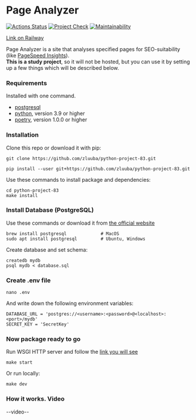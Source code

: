 # Page Analyzer

[![Actions Status](https://github.com/zluuba/python-project-83/workflows/hexlet-check/badge.svg)](https://github.com/zluuba/python-project-83/actions) 
[![Project Check](https://github.com/zluuba/python-project-83/actions/workflows/project-check.yml/badge.svg)](https://github.com/zluuba/python-project-83/actions/workflows/project-check.yml)
[![Maintainability](https://api.codeclimate.com/v1/badges/bc7724c1971a7f520682/maintainability)](https://codeclimate.com/github/zluuba/python-project-83/maintainability)

[Link on Railway](https://python-project-83-production-6275.up.railway.app/)

Page Analyzer is a site that analyses specified pages for SEO-suitability (like [PageSpeed Insights](https://pagespeed.web.dev/)). <br>
**This is a study project**, so it will not be hosted, but you can use it by setting up a few things which will be described below.

### Requirements
Installed with one command.

- [postgresql](https://www.postgresql.org/download/)
- [python](https://www.python.org/), version 3.9 or higher
- [poetry](https://python-poetry.org/docs/#installation), version 1.0.0 or higher


### Installation

Clone this repo or download it with pip:
```ch
git clone https://github.com/zluuba/python-project-83.git
```
```ch
pip install --user git+https://github.com/zluuba/python-project-83.git
```

Use these commands to install package and dependencies:
```ch
cd python-project-83
make install
```

### Install Database (PostgreSQL)
Use these commands or download it from [the official website](https://www.postgresql.org/download/)
```ch
brew install postgresql             # MacOS
sudo apt install postgresql         # Ubuntu, Windows
```

Create database and set schema:
```ch
createdb mydb
psql mydb < database.sql
```

### Create .env file
```ch
nano .env
```
And write down the following environment variables:
```ch
DATABASE_URL = 'postgres://<username>:<password>@<localhost>:<port>/mydb'
SECRET_KEY = 'SecretKey'
```

### Now package ready to go
Run WSGI HTTP server and follow the [link you will see](http://0.0.0.0:8000)
```ch
make start
```
Or run locally:
```ch
make dev
```


### How it works. Video

--video--
